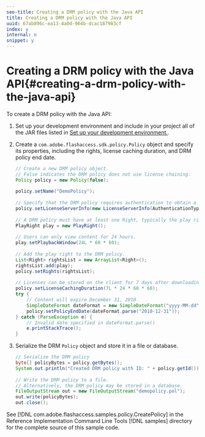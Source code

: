 ```yaml
---
seo-title: Creating a DRM policy with the Java API
title: Creating a DRM policy with the Java API
uuid: 67ab896c-ea13-4a0d-964b-dcac187983cf
index: y
internal: n
snippet: y
---
```


# Creating a DRM policy with the Java API{#creating-a-drm-policy-with-the-java-api}

To create a DRM policy with the Java API:

1. Set up your development environment and include in your project all of the JAR files listed in [Set up your development environment.](drm_protecting_setup-dev-env.md). 
1. Create a `com.adobe.flashaccess.sdk.policy.Policy` object and specify its properties, including the rights, license caching duration, and DRM policy end date. 

   ```java
   // Create a new DRM policy object.  
   // False indicates the DRM policy does not use license chaining.  
   Policy policy = new Policy(false);  
     
   policy.setName("DemoPolicy");  
     
   // Specify that the DRM policy requires authentication to obtain a license.  
   policy.setLicenseServerInfo(new LicenseServerInfo(AuthenticationType.UsernamePassword));  
     
   // A DRM policy must have at least one Right, typically the play right  
   PlayRight play = new PlayRight();  
     
   // Users can only view content for 24 hours.  
   play.setPlaybackWindow(24L * 60 * 60);  
     
   // Add the play right to the DRM policy.  
   List<Right> rightsList = new ArrayList<Right>();  
   rightsList.add(play);  
   policy.setRights(rightsList);  
     
   // Licenses can be stored on the client for 7 days after downloading  
   policy.setLicenseCachingDuration(7L * 24 * 60 * 60);  
   try {  
       // Content will expire December 31, 2010  
       SimpleDateFormat dateFormat = new SimpleDateFormat("yyyy-MM-dd");  
       policy.setPolicyEndDate(dateFormat.parse("2010-12-31"));  
   } catch (ParseException e) {  
       // Invalid date specified in dateFormat.parse()  
       e.printStackTrace();  
   } 
   
   ```

1. Serialize the DRM `Policy` object and store it in a file or database. 

   ```java
   // Serialize the DRM policy  
   byte[] policyBytes = policy.getBytes();  
   System.out.println("Created DRM policy with ID: " + policy.getId());  
         
   // Write the DRM policy to a file.   
   // Alternatively, the DRM policy may be stored in a database.  
   FileOutputStream out = new FileOutputStream("demopolicy.pol");  
   out.write(policyBytes);  
   out.close(); 
   
   ```

See [!DNL com.adobe.flashaccess.samples.policy.CreatePolicy] in the Reference Implementation Command Line Tools [!DNL samples] directory for the complete source of this sample code. 

